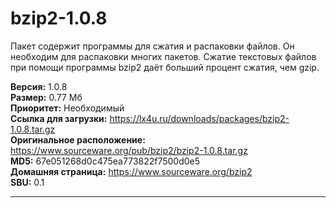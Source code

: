# bzip2-1.0.8
Пакет содержит программы для сжатия и распаковки файлов. Он необходим для распаковки многих пакетов. Сжатие текстовых файлов при помощи программы bzip2 даёт больший процент сжатия, чем gzip.

**Версия:** 1.0.8<br />
**Размер:** 0.77 Мб<br />
**Приоритет:** Необходимый<br />
**Ссылка для загрузки:** https://lx4u.ru/downloads/packages/bzip2-1.0.8.tar.gz<br />
**Оригинальное расположение:** https://www.sourceware.org/pub/bzip2/bzip2-1.0.8.tar.gz<br/>
**MD5:** 67e051268d0c475ea773822f7500d0e5<br />
**Домашняя страница:** https://www.sourceware.org/bzip2
<br />**SBU:** 0.1

***
